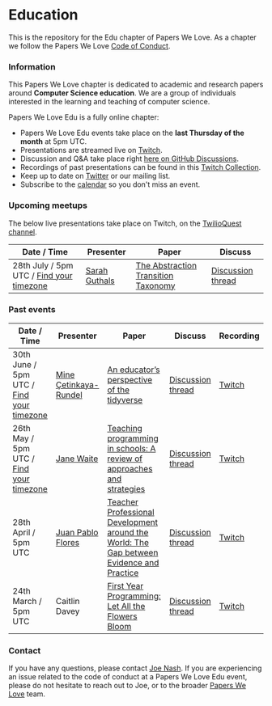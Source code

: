 # Education

This is the repository for the Edu chapter of Papers We Love. As a chapter we follow the Papers We Love [Code of Conduct](https://github.com/papers-we-love/edu/blob/main/code-of-conduct.md).

### Information

This Papers We Love chapter is dedicated to academic and research papers around **Computer Science education**. We are a group of individuals interested in the learning and teaching of computer science. 

Papers We Love Edu is a fully online chapter:
- Papers We Love Edu events take place on the **last Thursday of the month** at 5pm UTC.
- Presentations are streamed live on [Twitch](https://twitch.tv/twilioquest).
- Discussion and Q&A take place right [here on GitHub Discussions](https://github.com/papers-we-love/edu/discussions). 
- Recordings of past presentations can be found in this [Twitch Collection](https://www.twitch.tv/collections/4ktlzca46RbN1Q).
- Keep up to date on [Twitter](https://twitter.com/PapersWeLoveEdu) or our mailing list.
- Subscribe to the [calendar](https://calendar.google.com/calendar/u/0?cid=dWYza3Q2bjAzYnA2b3I5djg1cGt2Mmd2NW9AZ3JvdXAuY2FsZW5kYXIuZ29vZ2xlLmNvbQ) so you don't miss an event. 

### Upcoming meetups

The below live presentations take place on Twitch, on the [TwilioQuest channel](https://twitch.tv/twilioquest).

| Date / Time         | Presenter | Paper | Discuss | 
|---------------|-----------|-------|----|
| 28th July / 5pm UTC / [Find your timezone](https://everytimezone.com/?t=62bce780,3fc) | [Sarah Guthals](https://www.guthals.com/) | [The Abstraction Transition Taxonomy](https://dl.acm.org/doi/10.1145/2361276.2361290) | [Discussion thread](https://github.com/papers-we-love/edu/discussions/8) |


### Past events


| Date / Time         | Presenter | Paper | Discuss | Recording |
|---------------|-----------|-------|----|----|
| 30th June / 5pm UTC / [Find your timezone](https://everytimezone.com/?t=62bce780,3fc) | [Mine Çetinkaya-Rundel](https://mine-cr.com/) | [An educator’s perspective of the tidyverse](https://doi.org/10.5070/T514154352) | [Discussion thread](https://github.com/papers-we-love/edu/discussions/6) | [Twitch](https://www.twitch.tv/videos/1518614287) |
| 26th May / 5pm UTC / [Find your timezone](https://everytimezone.com/?t=628ec300,3fc) | [Jane Waite](https://scholar.google.com/citations?user=4zBtsnMAAAAJ&hl=en) | [Teaching programming in schools: A review of approaches and strategies](https://www.raspberrypi.org/app/uploads/2021/11/Teaching-programming-in-schools-pedagogy-review-Raspberry-Pi-Foundation.pdf) | [Discussion thread](https://github.com/papers-we-love/edu/discussions/5) | [Twitch](https://www.twitch.tv/videos/1309717771)  |
| 28th April / 5pm UTC   |     [Juan Pablo Flores](https://github.com/juanpflores)       |    [Teacher Professional Development around the World: The Gap between Evidence and Practice](https://github.com/papers-we-love/edu/discussions/2)     | [Discussion thread](https://github.com/papers-we-love/edu/discussions/3) | [Twitch](https://www.twitch.tv/videos/1469455478) |
| 24th March / 5pm UTC    |     Caitlin Davey      |  [First Year Programming: Let All the Flowers Bloom](https://www.researchgate.net/publication/220832247_First_Year_Programming_Let_All_the_Flowers_Bloom)     | [Discussion thread](https://github.com/papers-we-love/edu/discussions/4) | [Twitch](https://www.twitch.tv/videos/1435428654) |


### Contact

If you have any questions, please contact [Joe Nash](mailto:joe@interhacktive.co). If you are experiencing an issue related to the code of conduct at a Papers We Love Edu event, please do not hesitate to reach out to Joe, or to the broader [Papers We Love](contact@paperswelove.org) team.
